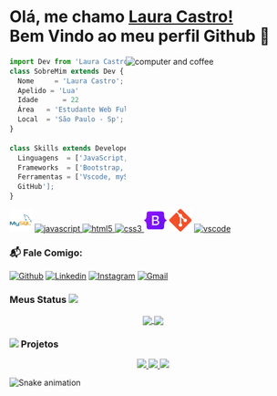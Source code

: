 <h1> Olá, me chamo <a href="https://github.com/Lauracastro27">Laura Castro!</a><br/>
Bem Vindo ao meu perfil Github 👋</h1>

<img align="right" width="300" src="https://media.giphy.com/media/paTz7UZbPfTZFRYnnB/giphy.gif" alt="computer and coffee"/>

```js
import Dev from 'Laura Castro';
class SobreMim extends Dev {
  Nome     = 'Laura Castro';
  Apelido = 'Lua'
  Idade      = 22
  Área   = 'Estudante Web Full Stack';
  Local  = 'São Paulo - Sp';
}

class Skills extends Developer {
  Linguagens  = ['JavaScript, SQL, HTML5 and CSS3'];
  Frameworks  = ['Bootstrap, React, Node'];
  Ferramentas = ['Vscode, mySQL, mySQL Workbench, Git and
  GitHub']; 
}
```
<p align="left">
  <img src="https://raw.githubusercontent.com/devicons/devicon/v2.14.0/icons/mysql/mysql-original-wordmark.svg" alt="mySQL" width="40" height="40"/>
  <a href="https://developer.mozilla.org/en-US/docs/Web/JavaScript">
     <img src="https://cdn.jsdelivr.net/gh/devicons/devicon/icons/javascript/javascript-original.svg" alt="javascript" width="40" height="40"/>
  </a>
  <a href="https://developer.mozilla.org/pt-BR/docs/Web/HTML">
     <img src="https://cdn.jsdelivr.net/gh/devicons/devicon/icons/html5/html5-plain.svg" alt="html5" width="40" height="40"/>
  </a>
  <a href="https://developer.mozilla.org/pt-BR/docs/Web/CSS">
     <img src="https://cdn.jsdelivr.net/gh/devicons/devicon/icons/css3/css3-plain.svg" alt="css3" width="40" height="40"/>
  </a>
  <img src="https://raw.githubusercontent.com/devicons/devicon/v2.14.0/icons/bootstrap/bootstrap-original.svg" alt="bootstrap" width="40" height="40"/>
  <img src="https://raw.githubusercontent.com/devicons/devicon/v2.14.0/icons/git/git-original.svg" alt="git" width="40" height="40"/>
  <a href="https://code.visualstudio.com/">
     <img src="https://cdn.jsdelivr.net/gh/devicons/devicon/icons/vscode/vscode-original.svg" alt="vscode" width="40" height="40"/>
  </a>
   
</p>

### 📬 Fale Comigo:
[![Github](https://img.shields.io/badge/GitHub-100000?style=for-the-badge&logo=github&logoColor=white)](https://github.com/Lauracastro27)
[![Linkedin](https://img.shields.io/badge/LinkedIn-0077B5?style=for-the-badge&logo=linkedin&logoColor=white)](https://www.linkedin.com/in/laura-castro-89509416b/)
[![Instagram](https://img.shields.io/badge/Instagram-E4405F?style=for-the-badge&logo=instagram&logoColor=white)](https://www.instagram.com/laura._.castro27/)
[![Gmail](https://img.shields.io/badge/Gmail-D14836?style=for-the-badge&logo=gmail&logoColor=white)](href=mailto:laura2702castro@gmail.com)


### Meus Status <img src="https://media3.giphy.com/media/l46CxDIh6HDiH9ndm/giphy.gif?cid=790b7611aea2f6594b0e363ddc39e1bdf3bbcd3c5a92d9c4&rid=giphy.gif&ct=s" width="50"> 

<p align="center">
  <a href="https://github.com/camimonteiro">
    <img
      align="center"
      height="150em"
      src="https://github-readme-stats.vercel.app/api?username=Lauracastro27&show_icons=true&include_all_commits=true&count_private=true&theme=tokyonight"
    />
  </a>
  <a href="https://github.com/camimonteiro">
    <img
      align="center"
      height="150em"
      src="https://github-readme-stats.vercel.app/api/top-langs/?username=Lauracastro27&show_icons=true&include_all_commits=true&count_private=true&layout=compact&theme=tokyonight"/>
  </a>
</p>

### <img src="https://media.giphy.com/media/UVG0BN8TOMKkPOJS6e/giphy.gif" width="40"> Projetos
  
<p align="center">
  <a href="https://github.com/Lauracastro27/Projeto_Modulo_1">
    <img src="https://github-readme-stats.vercel.app/api/pin/?username=Lauracastro27&repo=Projeto_Modulo_1&theme=tokyonight"></img>
  </a>
  <a href="https://github.com/Lauracastro27/Projeto_Apod">
    <img src="https://github-readme-stats.vercel.app/api/pin/?username=Lauracastro27&repo=Projeto_Apod&theme=tokyonight"></img>
  </a>
  <a href="https://github.com/Lauracastro27/Projeto-Final_M5">
    <img src="https://github-readme-stats.vercel.app/api/pin/?username=Lauracastro27&repo=Projeto-Final_M5&theme=tokyonight"></img>
  </a>
</p>

![Snake animation](https://github.com/camimonteiro/camimonteiro/blob/output/github-contribution-grid-snake.svg)

